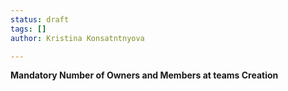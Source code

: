 ```yaml
---
status: draft
tags: []
author: Kristina Konsatntnyova

---
```

**Mandatory Number of Owners and Members at teams Creation**